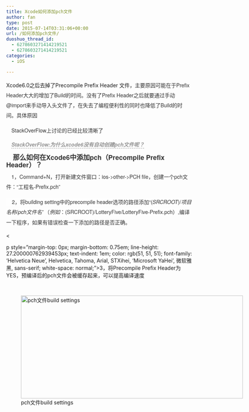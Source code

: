 ```yaml
---
title: Xcode如何添加pch文件
author: fan
type: post
date: 2015-07-14T03:31:06+00:00
url: /如何添加pch文件/
duoshuo_thread_id:
  - 6278603271414219521
  - 6278603271414219521
categories:
  - iOS

---
```

Xcode6.0之后去掉了Precompile Prefix Header 文件，<span style="color: #333333; font-family: 'Helvetica Neue', Helvetica, Tahoma, Arial, STXihei, 'Microsoft YaHei', 微软雅黑, sans-serif; line-height: 27.200000762939453px; text-indent: 1em;">主要原因可能在于Prefix Header大大的增加了Build的时间。没有了Prefix Header之后就要通过手动@import来手动导入头文件了，在失去了编程便利性的同时也降低了Build的时间。具体原因</span>

<p style="margin-top: 0px; margin-bottom: 0.75em; line-height: 27.200000762939453px; text-indent: 1em; color: #333333; font-family: 'Helvetica Neue', Helvetica, Tahoma, Arial, STXihei, 'Microsoft YaHei', 微软雅黑, sans-serif; white-space: normal;">
  StackOverFlow上讨论的已经比较清晰了
</p>

<p style="margin-top: 0px; margin-bottom: 0.75em; line-height: 27.200000762939453px; text-indent: 1em; color: #333333; font-family: 'Helvetica Neue', Helvetica, Tahoma, Arial, STXihei, 'Microsoft YaHei', 微软雅黑, sans-serif; white-space: normal;">
  <a style="color: #949494; text-decoration: none; transition: 0.25s; -webkit-transition: 0.25s; border-bottom-width: 1px; border-bottom-style: dashed; border-bottom-color: #949494; font-style: italic; font-weight: bold;" href="http://stackoverflow.com/questions/24158648/why-isnt-projectname-prefix-pch-created-automatically-in-xcode-6" target="_blank" rel="nofollow,noindex noopener noreferrer">StackOverFlow:为什么xcode6没有自动创建pch文件呢？</a>
</p>

<h3 style="margin: 0px 0px 0.5em; font-family: 'Helvetica Neue', Helvetica, Tahoma, Arial, STXihei, 'Microsoft YaHei', 微软雅黑, sans-serif; line-height: 20px; color: #333333; text-rendering: optimizelegibility; font-size: 18px; text-indent: 1em; white-space: normal;">
  那么如何在Xcode6中添加pch（Precompile Prefix Header）？
</h3>

<p style="margin-top: 0px; margin-bottom: 0.75em; line-height: 27.200000762939453px; text-indent: 1em; color: #333333; font-family: 'Helvetica Neue', Helvetica, Tahoma, Arial, STXihei, 'Microsoft YaHei', 微软雅黑, sans-serif; white-space: normal;">
  1，Command+N，打开新建文件窗口：ios->other->PCH file，创建一个pch文件：“工程名-Prefix.pch”
</p>

<span style="color: #333333; font-family: 'Helvetica Neue', Helvetica, Tahoma, Arial, STXihei, 'Microsoft YaHei', 微软雅黑, sans-serif; line-height: 27.200000762939453px; text-indent: 16px; background-color: #fefefe;">    2，将building setting中的precompile header选项的路径添加“$(SRCROOT)/项目名称/pch文件名”（例如：$(SRCROOT)/LotteryFive/LotteryFive-Prefix.pch）,</span><span style="color: #333333; font-family: 'Helvetica Neue', Helvetica, Tahoma, Arial, STXihei, 'Microsoft YaHei', 微软雅黑, sans-serif; line-height: 27.200000762939453px; text-indent: 1em;">编译一下程序，如果有错误检查一下添加的路径是否正确。</span>
  
<
  
p style=&#8221;margin-top: 0px; margin-bottom: 0.75em; line-height: 27.200000762939453px; text-indent: 1em; color: rgb(51, 51, 51); font-family: &#8216;Helvetica Neue&#8217;, Helvetica, Tahoma, Arial, STXihei, &#8216;Microsoft YaHei&#8217;, 微软雅黑, sans-serif; white-space: normal;&#8221;>3，将Precompile Prefix Header为YES，预编译后的pch文件会被缓存起来，可以提高编译速度
  
&nbsp;
  
<figure id="attachment_403" aria-describedby="caption-attachment-403" style="width: 600px" class="wp-caption alignleft"><a href="http://blog-fansrss.rhcloud.com/wp-content/uploads/2015/07/PCH文件.png" rel="attachment wp-att-403"><img class="size-large wp-image-403" src="http://fanjinlong.xyz/wp-content/uploads/2016/04/PCH文件-1024x475.png" alt="pch文件build settings" width="600" height="278" /></a><figcaption id="caption-attachment-403" class="wp-caption-text">pch文件build settings</figcaption></figure>
